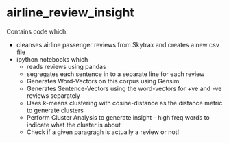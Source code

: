 # airline_review_insight
Contains code which:
- cleanses airline passenger reviews from Skytrax and creates a new csv file
- ipython notebooks which 
    + reads reviews using pandas
    + segregates each sentence in to a separate line for each review
    + Generates Word-Vectors on this corpus using Gensim
    + Generates Sentence-Vectors using the word-vectors for +ve and -ve reviews separately
    + Uses k-means clustering with cosine-distance as the distance metric to generate clusters
    + Perform Cluster Analysis to generate insight - high freq words to indicate what the cluster is about
    + Check if a given paragragh is actually a review or not!
